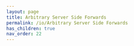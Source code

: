 ```yaml
---
layout: page
title: Arbitrary Server Side Forwards
permalink: /io/Arbitrary Server Side Forwards
has_children: true
nav_order: 22
---
```



